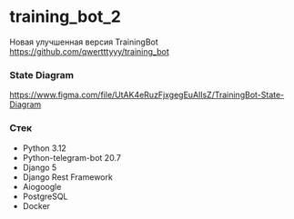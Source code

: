 # training_bot_2
Новая улучшенная версия TrainingBot
https://github.com/qwertttyyy/training_bot

### State Diagram
https://www.figma.com/file/UtAK4eRuzFjxgegEuAIlsZ/TrainingBot-State-Diagram

### Стек
- Python 3.12
- Python-telegram-bot 20.7
- Django 5
- Django Rest Framework 
- Aiogoogle
- PostgreSQL
- Docker
